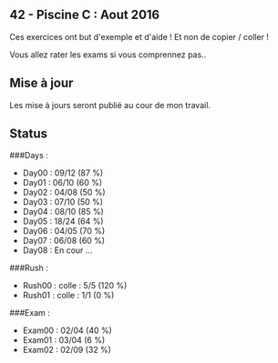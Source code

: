 ## 42 - Piscine C : Aout 2016

<p>Ces exercices ont but d'exemple et d'aide ! Et non de copier / coller !<br/>

Vous allez rater les exams si vous comprennez pas..</p>


## Mise à jour

<p>Les mise à jours seront publié au cour de mon travail.</p>


## Status

###Days :

<ul>
<li>Day00 : 09/12 (87 %)</li>
<li>Day01 : 06/10 (60 %)</li>
<li>Day02 : 04/08 (50 %)</li>
<li>Day03 : 07/10 (50 %)</li>
<li>Day04 : 08/10 (85 %)</li>
<li>Day05 : 18/24 (64 %)</li>
<li>Day06 : 04/05 (70 %)</li>
<li>Day07 : 06/08 (60 %)</li>
<li>Day08 : En cour ...</li>
</ul>

###Rush :

<ul>
<li>Rush00 : colle : 5/5 (120 %)</li>
<li>Rush01 : colle : 1/1   (0 %)</li>
</ul>

###Exam :

<ul>
<li>Exam00 : 02/04 (40 %)</li>
<li>Exam01 : 03/04 (6 %)</li>
<li>Exam02 : 02/09 (32 %)</li>
</ul>
